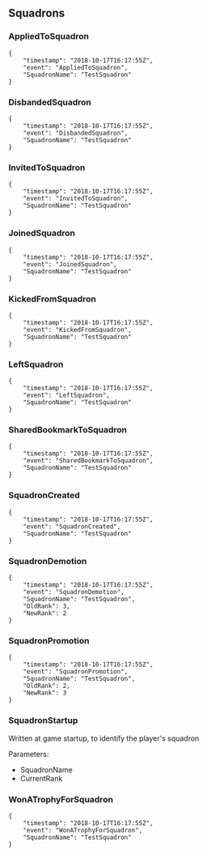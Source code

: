 ## Squadrons

### AppliedToSquadron

```
{
    "timestamp": "2018-10-17T16:17:55Z",
    "event": "AppliedToSquadron",
    "SquadronName": "TestSquadron"
}
```

### DisbandedSquadron

```
{
    "timestamp": "2018-10-17T16:17:55Z",
    "event": "DisbandedSquadron",
    "SquadronName": "TestSquadron"
}
```

### InvitedToSquadron

```
{
    "timestamp": "2018-10-17T16:17:55Z",
    "event": "InvitedToSquadron",
    "SquadronName": "TestSquadron"
}
```

### JoinedSquadron

```
{
    "timestamp": "2018-10-17T16:17:55Z",
    "event": "JoinedSquadron",
    "SquadronName": "TestSquadron"
}
```

### KickedFromSquadron

```
{
    "timestamp": "2018-10-17T16:17:55Z",
    "event": "KickedFromSquadron",
    "SquadronName": "TestSquadron"
}
```

### LeftSquadron

```
{
    "timestamp": "2018-10-17T16:17:55Z",
    "event": "LeftSquadron",
    "SquadronName": "TestSquadron"
}
```

### SharedBookmarkToSquadron

```
{
    "timestamp": "2018-10-17T16:17:55Z",
    "event": "SharedBookmarkToSquadron",
    "SquadronName": "TestSquadron"
}
```

### SquadronCreated

```
{
    "timestamp": "2018-10-17T16:17:55Z",
    "event": "SquadronCreated",
    "SquadronName": "TestSquadron"
}
```

### SquadronDemotion

```
{
    "timestamp": "2018-10-17T16:17:55Z",
    "event": "SquadronDemotion",
    "SquadronName": "TestSquadron",
    "OldRank": 3,
    "NewRank": 2
}
```

### SquadronPromotion

```
{
    "timestamp": "2018-10-17T16:17:55Z",
    "event": "SquadronPromotion",
    "SquadronName": "TestSquadron",
    "OldRank": 2,
    "NewRank": 3
}
```

### SquadronStartup

Written at game startup, to identify the player's squadron

Parameters:

- SquadronName
- CurrentRank

### WonATrophyForSquadron

```
{
    "timestamp": "2018-10-17T16:17:55Z",
    "event": "WonATrophyForSquadron",
    "SquadronName": "TestSquadron"
}
```